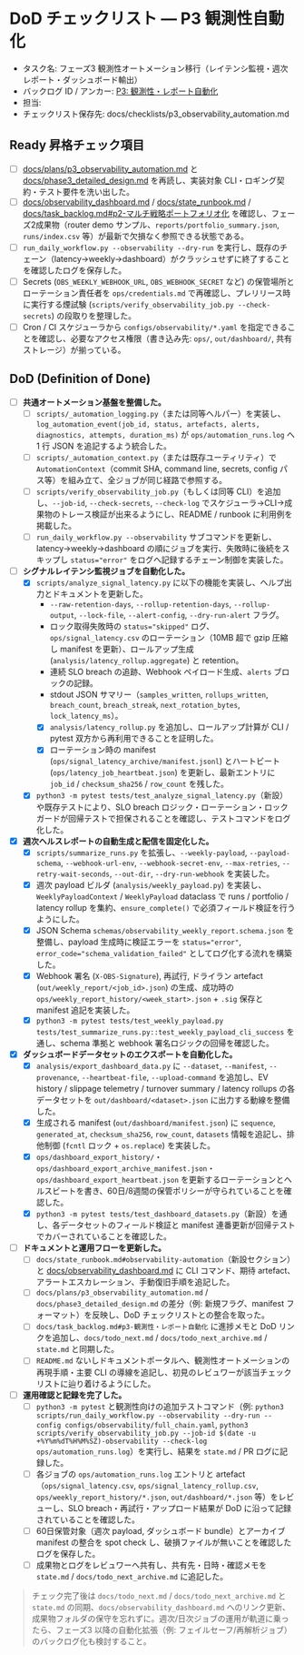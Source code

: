 # DoD チェックリスト — P3 観測性自動化

- タスク名: フェーズ3 観測性オートメーション移行（レイテンシ監視・週次レポート・ダッシュボード輸出）
- バックログ ID / アンカー: [P3: 観測性・レポート自動化](../task_backlog.md#p3-観測性・レポート自動化)
- 担当: <!-- operator_name -->
- チェックリスト保存先: docs/checklists/p3_observability_automation.md

## Ready 昇格チェック項目
- [ ] [docs/plans/p3_observability_automation.md](../plans/p3_observability_automation.md) と [docs/phase3_detailed_design.md](../phase3_detailed_design.md) を再読し、実装対象 CLI・ロギング契約・テスト要件を洗い出した。
- [ ] [docs/observability_dashboard.md](../observability_dashboard.md) / [docs/state_runbook.md](../state_runbook.md) / [docs/task_backlog.md#p2-マルチ戦略ポートフォリオ化](../task_backlog.md#p2-マルチ戦略ポートフォリオ化) を確認し、フェーズ2成果物（router demo サンプル、`reports/portfolio_summary.json`, `runs/index.csv` 等）が最新で欠損なく参照できる状態である。
- [ ] `run_daily_workflow.py --observability --dry-run` を実行し、既存のチェーン（latency→weekly→dashboard）がクラッシュせずに終了することを確認したログを保存した。
- [ ] Secrets (`OBS_WEEKLY_WEBHOOK_URL`, `OBS_WEBHOOK_SECRET` など) の保管場所とローテーション責任者を `ops/credentials.md` で再確認し、プレリリース時に実行する煙試験 (`scripts/verify_observability_job.py --check-secrets`) の段取りを整理した。
- [ ] Cron / CI スケジューラから `configs/observability/*.yaml` を指定できることを確認し、必要なアクセス権限（書き込み先: `ops/`, `out/dashboard/`, 共有ストレージ）が揃っている。

## DoD (Definition of Done)
- [ ] **共通オートメーション基盤を整備した。**
  - [ ] `scripts/_automation_logging.py`（または同等ヘルパー）を実装し、`log_automation_event(job_id, status, artefacts, alerts, diagnostics, attempts, duration_ms)` が `ops/automation_runs.log` へ 1 行 JSON を追記するよう統合した。
  - [ ] `scripts/_automation_context.py`（または既存ユーティリティ）で `AutomationContext`（commit SHA, command line, secrets, config パス等）を組み立て、全ジョブが同じ経路で参照する。
  - [ ] `scripts/verify_observability_job.py`（もしくは同等 CLI）を追加し、`--job-id`, `--check-secrets`, `--check-log` でスケジューラ→CLI→成果物のトレース検証が出来るようにし、README / runbook に利用例を掲載した。
  - [ ] `run_daily_workflow.py --observability` サブコマンドを更新し、latency→weekly→dashboard の順にジョブを実行、失敗時に後続をスキップし `status="error"` をログへ記録するチェーン制御を実装した。

- [ ] **シグナルレイテンシ監視ジョブを自動化した。**
  - [x] `scripts/analyze_signal_latency.py` に以下の機能を実装し、ヘルプ出力とドキュメントを更新した。
    - `--raw-retention-days`, `--rollup-retention-days`, `--rollup-output`, `--lock-file`, `--alert-config`, `--dry-run-alert` フラグ。
    - ロック取得失敗時の `status="skipped"` ログ、`ops/signal_latency.csv` のローテーション（10MB 超で gzip 圧縮し manifest を更新）、ロールアップ生成 (`analysis/latency_rollup.aggregate`) と retention。
    - 連続 SLO breach の追跡、Webhook ペイロード生成、`alerts` ブロックの記録。
    - stdout JSON サマリー（`samples_written`, `rollups_written`, `breach_count`, `breach_streak`, `next_rotation_bytes`, `lock_latency_ms`）。
    - [x] `analysis/latency_rollup.py` を追加し、ロールアップ計算が CLI / pytest 双方から再利用できることを証明した。
    - [x] ローテーション時の manifest (`ops/signal_latency_archive/manifest.jsonl`) とハートビート (`ops/latency_job_heartbeat.json`) を更新し、最新エントリに `job_id` / `checksum_sha256` / `row_count` を残した。
  - [x] `python3 -m pytest tests/test_analyze_signal_latency.py`（新設）や既存テストにより、SLO breach ロジック・ローテーション・ロックガードが回帰テストで担保されることを確認し、テストコマンドをログ化した。

- [x] **週次ヘルスレポートの自動生成と配信を固定化した。**
  - [x] `scripts/summarize_runs.py` を拡張し、`--weekly-payload`, `--payload-schema`, `--webhook-url-env`, `--webhook-secret-env`, `--max-retries`, `--retry-wait-seconds`, `--out-dir`, `--dry-run-webhook` を実装した。
  - [x] 週次 payload ビルダ (`analysis/weekly_payload.py`) を実装し、`WeeklyPayloadContext` / `WeeklyPayload` dataclass で runs / portfolio / latency rollup を集約、`ensure_complete()` で必須フィールド検証を行うようにした。
  - [x] JSON Schema `schemas/observability_weekly_report.schema.json` を整備し、payload 生成時に検証エラーを `status="error"`, `error_code="schema_validation_failed"` としてログ化する流れを構築した。
  - [x] Webhook 署名 (`X-OBS-Signature`), 再試行, ドライラン artefact (`out/weekly_report/<job_id>.json`) の生成、成功時の `ops/weekly_report_history/<week_start>.json` + `.sig` 保存と manifest 追記を実装した。
  - [x] `python3 -m pytest tests/test_weekly_payload.py tests/test_summarize_runs.py::test_weekly_payload_cli_success` を通し、schema 準拠と webhook 署名ロジックの回帰を確認した。

- [x] **ダッシュボードデータセットのエクスポートを自動化した。**
  - [x] `analysis/export_dashboard_data.py` に `--dataset`, `--manifest`, `--provenance`, `--heartbeat-file`, `--upload-command` を追加し、EV history / slippage telemetry / turnover summary / latency rollups の各データセットを `out/dashboard/<dataset>.json` に出力する動線を整備した。
  - [x] 生成される manifest (`out/dashboard/manifest.json`) に `sequence`, `generated_at`, `checksum_sha256`, `row_count`, `datasets` 情報を追記し、排他制御 (`fcntl` ロック + `os.replace`) を実装した。
  - [x] `ops/dashboard_export_history/`・`ops/dashboard_export_archive_manifest.json`・`ops/dashboard_export_heartbeat.json` を更新するローテーションとヘルスビートを書き、60日/8週間の保管ポリシーが守られていることを確認した。
  - [x] `python3 -m pytest tests/test_dashboard_datasets.py`（新設）を通し、各データセットのフィールド検証と manifest 連番更新が回帰テストでカバーされていることを確認した。

- [ ] **ドキュメントと運用フローを更新した。**
  - [ ] `docs/state_runbook.md#observability-automation`（新設セクション）と [docs/observability_dashboard.md](../observability_dashboard.md) に CLI コマンド、期待 artefact、アラートエスカレーション、手動復旧手順を追記した。
  - [ ] `docs/plans/p3_observability_automation.md` / `docs/phase3_detailed_design.md` の差分（例: 新規フラグ、manifest フォーマット）を反映し、DoD チェックリストとの整合を取った。
  - [ ] `docs/task_backlog.md#p3-観測性・レポート自動化` に進捗メモと DoD リンクを追加し、`docs/todo_next.md` / `docs/todo_next_archive.md` / `state.md` と同期した。
  - [ ] `README.md` ないしドキュメントポータルへ、観測性オートメーションの再現手順・主要 CLI の導線を追記し、初見のレビュワーが該当チェックリストに辿り着けるようにした。

- [ ] **運用確認と記録を完了した。**
  - [ ] `python3 -m pytest` と観測性向けの追加テストコマンド（例: `python3 scripts/run_daily_workflow.py --observability --dry-run --config configs/observability/full_chain.yaml`, `python3 scripts/verify_observability_job.py --job-id $(date -u +%Y%m%dT%H%M%SZ)-observability --check-log ops/automation_runs.log`）を実行し、結果を `state.md` / PR ログに記録した。
  - [ ] 各ジョブの `ops/automation_runs.log` エントリと artefact（`ops/signal_latency.csv`, `ops/signal_latency_rollup.csv`, `ops/weekly_report_history/*.json`, `out/dashboard/*.json` 等）をレビューし、SLO breach・再試行・アップロード結果が DoD に沿って記録されていることを確認した。
  - [ ] 60日保管対象（週次 payload, ダッシュボード bundle）とアーカイブ manifest の整合を spot check し、破損ファイルが無いことを確認したログを保存した。
  - [ ] 成果物とログをレビュワーへ共有し、共有先・日時・確認メモを `state.md` / `docs/todo_next_archive.md` に追記した。

> チェック完了後は `docs/todo_next.md` / `docs/todo_next_archive.md` と `state.md` の同期、`docs/observability_dashboard.md` へのリンク更新、成果物フォルダの保守を忘れずに。週次/日次ジョブの運用が軌道に乗ったら、フェーズ3 以降の自動化拡張（例: フェイルセーフ/再解析ジョブ）のバックログ化も検討すること。
